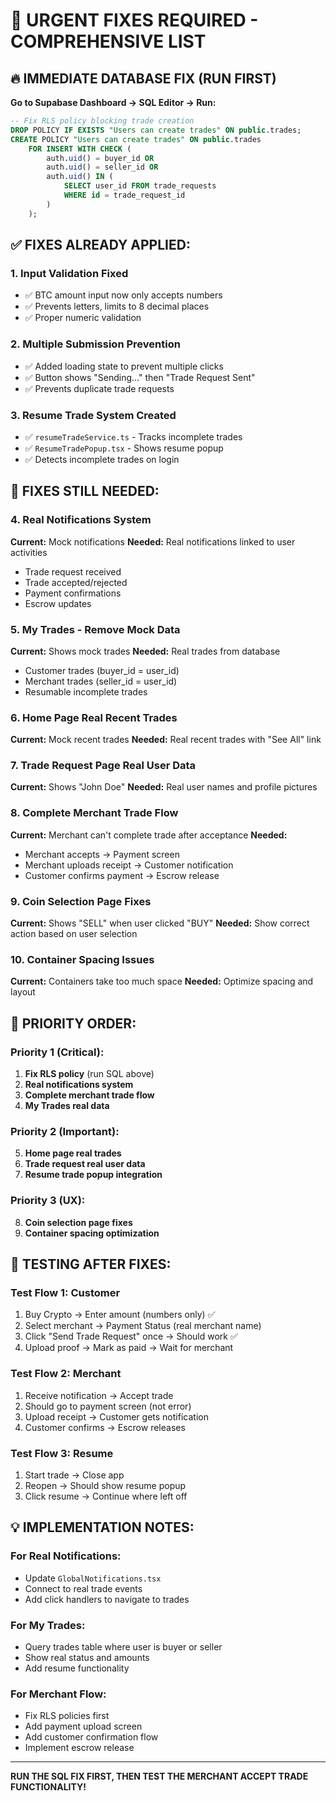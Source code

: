 # 🚨 URGENT FIXES REQUIRED - COMPREHENSIVE LIST

## 🔥 **IMMEDIATE DATABASE FIX (RUN FIRST)**

**Go to Supabase Dashboard → SQL Editor → Run:**
```sql
-- Fix RLS policy blocking trade creation
DROP POLICY IF EXISTS "Users can create trades" ON public.trades;
CREATE POLICY "Users can create trades" ON public.trades
    FOR INSERT WITH CHECK (
        auth.uid() = buyer_id OR 
        auth.uid() = seller_id OR
        auth.uid() IN (
            SELECT user_id FROM trade_requests 
            WHERE id = trade_request_id
        )
    );
```

## ✅ **FIXES ALREADY APPLIED:**

### **1. Input Validation Fixed**
- ✅ BTC amount input now only accepts numbers
- ✅ Prevents letters, limits to 8 decimal places
- ✅ Proper numeric validation

### **2. Multiple Submission Prevention**
- ✅ Added loading state to prevent multiple clicks
- ✅ Button shows "Sending..." then "Trade Request Sent"
- ✅ Prevents duplicate trade requests

### **3. Resume Trade System Created**
- ✅ `resumeTradeService.ts` - Tracks incomplete trades
- ✅ `ResumeTradePopup.tsx` - Shows resume popup
- ✅ Detects incomplete trades on login

## 🚧 **FIXES STILL NEEDED:**

### **4. Real Notifications System**
**Current:** Mock notifications
**Needed:** Real notifications linked to user activities
- Trade request received
- Trade accepted/rejected
- Payment confirmations
- Escrow updates

### **5. My Trades - Remove Mock Data**
**Current:** Shows mock trades
**Needed:** Real trades from database
- Customer trades (buyer_id = user_id)
- Merchant trades (seller_id = user_id)
- Resumable incomplete trades

### **6. Home Page Real Recent Trades**
**Current:** Mock recent trades
**Needed:** Real recent trades with "See All" link

### **7. Trade Request Page Real User Data**
**Current:** Shows "John Doe"
**Needed:** Real user names and profile pictures

### **8. Complete Merchant Trade Flow**
**Current:** Merchant can't complete trade after acceptance
**Needed:** 
- Merchant accepts → Payment screen
- Merchant uploads receipt → Customer notification
- Customer confirms payment → Escrow release

### **9. Coin Selection Page Fixes**
**Current:** Shows "SELL" when user clicked "BUY"
**Needed:** Show correct action based on user selection

### **10. Container Spacing Issues**
**Current:** Containers take too much space
**Needed:** Optimize spacing and layout

## 🎯 **PRIORITY ORDER:**

### **Priority 1 (Critical):**
1. **Fix RLS policy** (run SQL above)
2. **Real notifications system**
3. **Complete merchant trade flow**
4. **My Trades real data**

### **Priority 2 (Important):**
5. **Home page real trades**
6. **Trade request real user data**
7. **Resume trade popup integration**

### **Priority 3 (UX):**
8. **Coin selection page fixes**
9. **Container spacing optimization**

## 🧪 **TESTING AFTER FIXES:**

### **Test Flow 1: Customer**
1. Buy Crypto → Enter amount (numbers only) ✅
2. Select merchant → Payment Status (real merchant name)
3. Click "Send Trade Request" once → Should work ✅
4. Upload proof → Mark as paid → Wait for merchant

### **Test Flow 2: Merchant**
1. Receive notification → Accept trade
2. Should go to payment screen (not error)
3. Upload receipt → Customer gets notification
4. Customer confirms → Escrow releases

### **Test Flow 3: Resume**
1. Start trade → Close app
2. Reopen → Should show resume popup
3. Click resume → Continue where left off

## 💡 **IMPLEMENTATION NOTES:**

### **For Real Notifications:**
- Update `GlobalNotifications.tsx`
- Connect to real trade events
- Add click handlers to navigate to trades

### **For My Trades:**
- Query trades table where user is buyer or seller
- Show real status and amounts
- Add resume functionality

### **For Merchant Flow:**
- Fix RLS policies first
- Add payment upload screen
- Add customer confirmation flow
- Implement escrow release

---

**RUN THE SQL FIX FIRST, THEN TEST THE MERCHANT ACCEPT TRADE FUNCTIONALITY!**
